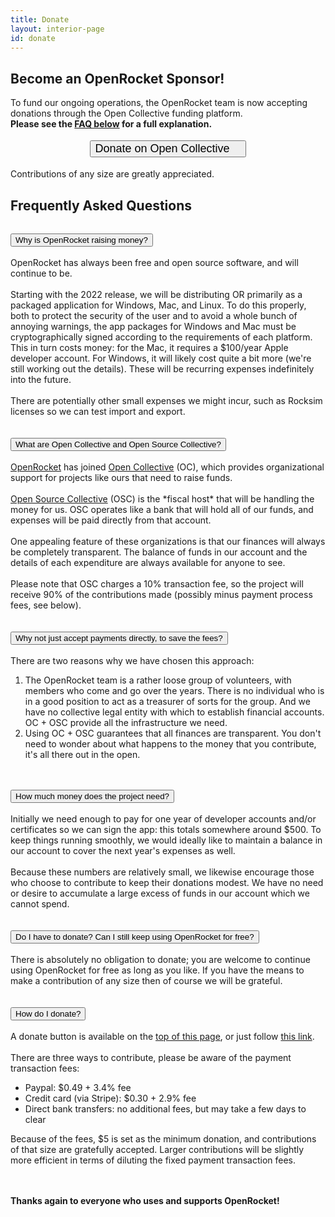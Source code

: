 ```yaml
---
title: Donate
layout: interior-page
id: donate
---
```


<script src="/js/confetti.js" type="text/javascript"></script>
<script>fetti = toggleConfetti;
setTimeout(fetti, 300);
setTimeout(fetti, 800);</script>

## Become an OpenRocket Sponsor! <i class="fa-solid fa-heart"></i>
To fund our ongoing operations, the OpenRocket team is now accepting donations through the Open Collective funding platform.<br/>
**Please see the [FAQ below](donate.html#frequently-asked-questions) for a full explanation.**
​
<button id='button-donate' onclick="location.href='https://opencollective.com/openrocket#category-CONTRIBUTE'" type="button" class="btn btn-green" style="margin:1em auto; display:block; font-size: 18px; text-transform: none;">
          Donate on Open Collective <i class="fa-solid fa-circle-dollar-to-slot" style="margin-left: 1em"></i></button>

Contributions of any size are greatly appreciated.

## Frequently Asked Questions
<div>
    <button type="button" class="collapsible" style="margin-top: 15px">Why is OpenRocket raising money?</button>
    <div class="collapsible-content">
    <br/>
    OpenRocket has always been free and open source software, and will continue to be.<br/><br/>
    Starting with the 2022 release, we will be distributing OR primarily as a packaged application for Windows, Mac, and Linux. To do this properly, both to protect the security of the user and to avoid a whole bunch of annoying warnings, the app packages for Windows and Mac must be cryptographically signed according to the requirements of each platform. This in turn costs money: for the Mac, it requires a $100/year Apple developer account. For Windows, it will likely cost quite a bit more (we're still working out the details). These will be recurring expenses indefinitely into the future.<br/><br/>
    There are potentially other small expenses we might incur, such as Rocksim licenses so we can test import and export.
    <br/>
    ​</div>
​</div>

<div>
    <button type="button" class="collapsible">What are Open Collective and Open Source Collective?</button>
    <div class="collapsible-content">
    <br/>
    <a href='https://opencollective.com/openrocket' target="_blank">OpenRocket</a> has joined <a href='https://opencollective.com' target="_blank">Open Collective</a> (OC), which provides organizational support for projects like ours that need to raise funds.<br/><br/>
    <a href='https://www.oscollective.org' target="_blank">Open Source Collective</a> (OSC) is the *fiscal host* that will be handling the money for us. OSC operates like a bank that will hold all of our funds, and expenses will be paid directly from that account.
    <br/><br/>
    One appealing feature of these organizations is that our finances will always be completely transparent. The balance of funds in our account and the details of each expenditure are always available for anyone to see.
    <br/><br/>
    Please note that OSC charges a 10% transaction fee, so the project will receive 90% of the contributions made (possibly minus payment process fees, see below).
    <br/>
    ​</div>
​</div>

<div>
    <button type="button" class="collapsible">Why not just accept payments directly, to save the fees?</button>
    <div class="collapsible-content">
    <br/>
    There are two reasons why we have chosen this approach:
    <ol>
        <li>The OpenRocket team is a rather loose group of volunteers, with members who come and go over the years. There is no individual who is in a good position to act as a treasurer of sorts for the group. And we have no collective legal entity with which to establish financial accounts. OC + OSC provide all the infrastructure we need.</li>
        <li>Using OC + OSC guarantees that all finances are transparent. You don't need to wonder about what happens to the money that you contribute, it's all there out in the open.</li>
    </ol>
    ​</div>
​</div>

<div>
    <button type="button" class="collapsible">How much money does the project need?</button>
    <div class="collapsible-content">
    <br/>
    Initially we need enough to pay for one year of developer accounts and/or certificates so we can sign the app: this totals somewhere around $500. To keep things running smoothly, we would ideally like to maintain a balance in our account to cover the next year's expenses as well.
    <br/><br/>
    Because these numbers are relatively small, we likewise encourage those who choose to contribute to keep their donations modest. We have no need or desire to accumulate a large excess of funds in our account which we cannot spend.
    <br/>
    ​</div>
​</div>

<div>
    <button type="button" class="collapsible">Do I have to donate? Can I still keep using OpenRocket for free?</button>
    <div class="collapsible-content">
    <br/>
    There is absolutely no obligation to donate; you are welcome to continue using OpenRocket for free as long as you like. If you have the means to make a contribution of any size then of course we will be grateful.
    <br/>
    ​</div>
​</div>

<div>
    <button type="button" class="collapsible">How do I donate?</button>
    <div class="collapsible-content">
    <br/>
    A donate button is available on the <a href='donate.html#button-donate'>top of this page</a>, or just follow <a href='https://opencollective.com/openrocket#category-CONTRIBUTE' target="_blank">this link</a>.
    <br/><br/>
    There are three ways to contribute, please be aware of the payment transaction fees:
    <ul>
        <li>Paypal: $0.49 + 3.4% fee</li>
        <li>Credit card (via Stripe): $0.30 + 2.9% fee</li>
        <li>Direct bank transfers: no additional fees, but may take a few days to clear</li>
    </ul>
    Because of the fees, $5 is set as the minimum donation, and contributions of that size are gratefully accepted. Larger contributions will be slightly more efficient in terms of diluting the fixed payment transaction fees.
    <br/>
    ​</div>
​</div>

**Thanks again to everyone who uses and supports OpenRocket!**

<script type="text/javascript" src="/js/collapsible.js" defer></script>
<script>
  window.onload = function() {
        attachCollapsibleListeners();
    }
</script>